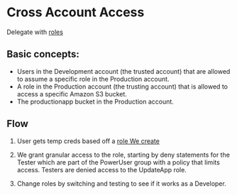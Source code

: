# Cross Account Access

Delegate with [roles](https://docs.aws.amazon.com/IAM/latest/UserGuide/tutorial_cross-account-with-roles.html)

## Basic concepts:

* Users in the Development account (the trusted account) that are allowed to assume a specific role in the Production account.
* A role in the Production account (the trusting account) that is allowed to access a specific Amazon S3 bucket.
* The productionapp bucket in the Production account.

## Flow

1. User gets temp creds based off a [role We create](https://docs.aws.amazon.com/IAM/latest/UserGuide/tutorial_cross-account-with-roles.html#tutorial_cross-account-with-roles-1)

2. We grant granular access to the role, starting by deny statements for the Tester which are part of the PowerUser group with a policy that limits access. Testers are denied access to the UpdateApp role.

3. Change roles by switching and testing to see if it works as a Developer. 
